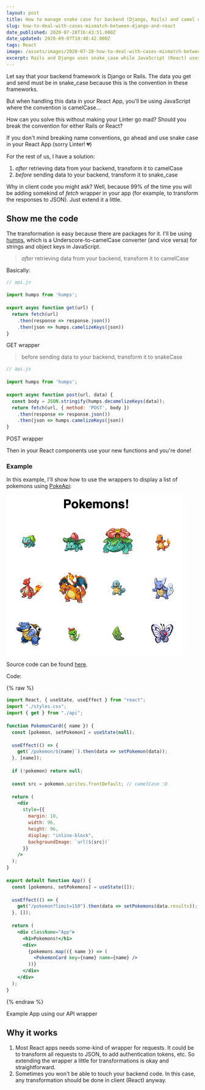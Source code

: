 ```yaml
---
layout: post
title: How to manage snake case for backend (Django, Rails) and camel case for React?
slug: how-to-deal-with-cases-mismatch-between-django-and-react
date_published: 2020-07-28T16:43:51.000Z
date_updated: 2020-09-07T18:40:42.000Z
tags: React
image: /assets/images/2020-07-28-how-to-deal-with-cases-mismatch-between-django-and-react/cover.png
excerpt: Rails and Django uses snake_case while JavaScript (React) uses camelCase. In this post, we use a simple solution to deal with it.
---
```


Let say that your backend framework is Django or Rails. The data you get and send must be in snake_case because this is the convention in these frameworks.

But when handling this data in your React App, you'll be using JavaScript where the convention is camelCase...

How can you solve this without making your Linter go mad? Should you break the convention for either Rails or React?

If you don't mind breaking name conventions, go ahead and use snake case in your React App (sorry Linter! 💔)

For the rest of us, I have a solution:

1. *after* retrieving data from your backend, transform it to camelCase
2. *before* sending data to your backend, transform it to snake_case

Why in client code you might ask? Well, because 99% of the time you will be adding somekind of *fetch* wrapper in your app (for example, to transform the responses to JSON). Just extend it a little.

## Show me the code

The transformation is easy because there are packages for it. I'll be using [humps](https://www.npmjs.com/package/humps), which is a Underscore-to-camelCase converter (and vice versa) for strings and object keys in JavaScript.

> *after* retrieving data from your backend, transform it to camelCase

Basically:

```js
// api.js

import humps from 'humps';

export async function get(url) {
  return fetch(url)
    .then(response => response.json())
    .then(json => humps.camelizeKeys(json))
}
```

<figcaption>GET wrapper</figcaption>

> before sending data to your backend, transform it to snakeCase

```js
// api.js

import humps from 'humps';

export async function post(url, data) {
  const body = JSON.stringify(humps.decamelizeKeys(data));
  return fetch(url, { method: 'POST', body })
    .then(response => response.json())
    .then(json => humps.camelizeKeys(json))
}
```

<figcaption>POST wrapper</figcaption>

Then in your React components use your new functions and you're done!

### Example

In this example, I'll show how to use the wrappers to display a list of pokemons using [PokeApi](https://pokeapi.co/docs/v2):

![Demo](/assets/images/2020-07-28-how-to-deal-with-cases-mismatch-between-django-and-react/demo.png)

<figcaption>Source code can be found <a href="https://codesandbox.io/s/distracted-wilbur-zr914?file=/src/App.js" target="_blank">here</a>.</figcaption>

Code:

{% raw %}
```jsx
import React, { useState, useEffect } from "react";
import "./styles.css";
import { get } from "./api";

function PokemonCard({ name }) {
  const [pokemon, setPokemon] = useState(null);

  useEffect(() => {
    get(`/pokemon/${name}`).then(data => setPokemon(data));
  }, [name]);

  if (!pokemon) return null;

  const src = pokemon.sprites.frontDefault; // camelCase :D

  return (
    <div
      style={{
        margin: 10,
        width: 96,
        height: 96,
        display: "inline-block",
        backgroundImage: `url(${src})`
      }}
    />
  );
}

export default function App() {
  const [pokemons, setPokemons] = useState([]);

  useEffect(() => {
    get("/pokemon?limit=150").then(data => setPokemons(data.results));
  }, []);

  return (
    <div className="App">
      <h1>Pokemons!</h1>
      <div>
        {pokemons.map(({ name }) => (
          <PokemonCard key={name} name={name} />
        ))}
      </div>
    </div>
  );
}
```
{% endraw %}

<figcaption>Example App using our API wrapper</figcaption>

## Why it works

1. Most React apps needs some-kind of wrapper for requests. It could be to transform all requests to JSON, to add authentication tokens, etc. So extending the wrapper a little for transformations is okay and straightforward.
2. Sometimes you won't be able to touch your backend code. In this case, any transformation should be done in client (React) anyway.
